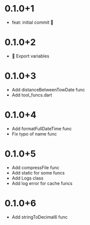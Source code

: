 # 0.1.0+1

- feat: initial commit 🎉
# 0.1.0+2

- 🧹 Export variables
# 0.1.0+3

- Add distanceBetweenTowDate func
- Add tool_funcs.dart
# 0.1.0+4

- Add formatFullDateTime func
- Fix typo of name func
# 0.1.0+5

- Add compressFile func
- Add static for some funcs
- Add Logs class
- Add log error for cache funcs
# 0.1.0+6

- Add stringToDecimal6 func